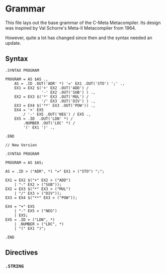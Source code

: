 # Grammar

This file lays out the base grammar of the C-Meta Metacompiler.
Its design was inspired by Val Schorre's Meta-II Metacompiler from 1964.

However, quite a lot has changed since then and the syntax needed an update.

## Syntax

```
.SYNTAX PROGRAM

PROGRAM = AS $AS .,
	AS = .ID .OUT('ADR' *) '=' EX1 .OUT('STO') ';' .,
	EX1 = EX2 $('+' EX2 .OUT('ADD') /
				'-' EX2 .OUT('SUB') ) .,
	EX2 = EX3 $('*' EX3 .OUT('MUL') /
				'/' EX3 .OUT('DIV') ) .,
	EX3 = EX4 $('**' EX3 .OUT('POW')) .,
	EX4 = '+' EX5 
		/ '-' EX5 .OUT('NEG') / EX5 .,
	EX5 = .ID  .OUT('LDN' *) /
		.NUMBER .OUT('LDC' *) /
		'(' EX1 ')' .,

.END

// New Version

.SYNTAX PROGRAM

PROGRAM = AS $AS;

AS = .ID > ("ADR", *) "=" EX1 > ("STO") ";";

EX1 = EX2 $("+" EX2 > ("ADD")
	| "-" EX2 > ("SUB"));
EX2 = EX3 $("*" EX3 > ("MUL")
	| "/" EX3 > ("DIV"));
EX3 = EX4 $("**" EX3 > ("POW"));

EX4 = "+" EX5
	| "-" EX5 > ("NEG")
	| EX5;
EX5 = .ID > ("LDN", *)
	| .NUMBER > ("LDC", *)
	| "(" EX1 ")";

.END

```

## Directives

### `.STRING`